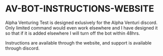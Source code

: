 # AV-BOT-INSTRUCTIONS-WEBSITE

Alpha Venturing Test is designed exlusively for the Alpha Venturi discord. Only limited command would even work elsewhere and I have designed it so that if it is added elsewhere I will turn off the bot within 48hrs.

Instructions are available through the website, and support is available through discord.
